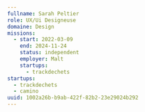 ```yaml
---
fullname: Sarah Peltier
role: UX/Ui Designeuse
domaine: Design
missions:
  - start: 2022-03-09
    end: 2024-11-24
    status: independent
    employer: Malt
    startups:
      - trackdechets
startups:
  - trackdechets
  - camino
uuid: 1002a26b-b9ab-422f-82b2-23e29024b292
---
```

